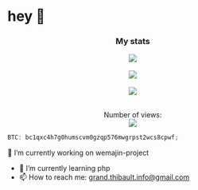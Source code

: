 # hey 👋
<div align="center">
    <h3>My stats</h3>
    <img src="https://github-readme-stats.vercel.app/api?username=ThibaultGRAND&show_icons=true&theme=jolly&count_private=true" /><br /><br />
    <img src="https://github-readme-stats.vercel.app/api/wakatime?username=ThibaultGRAND&theme=jolly&count_private=true" /><br /><br />
    <img align="center" src="https://github-readme-stats.vercel.app/api/top-langs/?username=ThibaultGRAND&layout=compact&theme=jolly&count_private=true" /><br />
</div>

<p align="center">
    <br>Number of views: <br>
    <img src="https://profile-counter.glitch.me/ThibaultGRAND/count.svg" />
</p>

```js
BTC: bc1qxc4h7g0humscvm0gzqp576mwgrpst2wcs8cpwf;
```



🔭 I’m currently working on wemajin-project
- 🌱 I’m currently learning php
- 📫 How to reach me: grand.thibault.info@gmail.com
